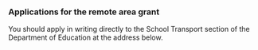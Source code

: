###  Applications for the remote area grant

You should apply in writing directly to the School Transport section of the
Department of Education at the address below.
